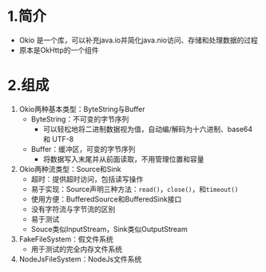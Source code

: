 # 1.简介
- Okio 是一个库，可以补充java.io并简化java.nio访问、存储和处理数据的过程
- 原本是OkHttp的一个组件

# 2.组成
1. Okio两种基本类型：ByteString与Buffer
    - ByteString：不可变的字节序列
        - 可以轻松地将二进制数据视为值，自动编/解码为十六进制、base64 和 UTF-8
    - Buffer：缓冲区，可变的字节序列
        - 将数据写入末尾并从前面读取，不用管理位置和容量
2. Okio两种流类型：Source和Sink
    - 超时：提供超时访问，包括读写操作
    - 易于实现：Source声明三种方法：`read()`，`close()`，和`timeout()`
    - 使用方便：BufferedSource和BufferedSink接口
    - 没有字符流与字节流的区别
    - 易于测试
    - Souce类似InputStream，Sink类似OutputStream
3. FakeFileSystem：假文件系统
    - 用于测试的完全内存文件系统
4. NodeJsFileSystem：NodeJs文件系统

